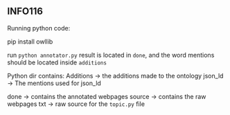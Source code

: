 ## INFO116


Running python code:

pip install owllib


run `python annotator.py`
result is located in `done`, and the word mentions should be
located inside `additions`




Python dir contains:
Additions -> the additions made to the ontology
json_ld -> The mentions used for json_ld

done -> contains the annotated webpages
source -> contains the raw webpages
txt -> raw source for the `topic.py` file
